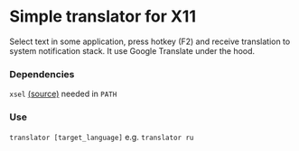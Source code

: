  # Simple translator for X11 
 Select text in some application, press hotkey (F2) and receive translation to system notification stack.
 It use Google Translate under the hood.

 ### Dependencies
 `xsel` [(source)](https://github.com/kfish/xsel) needed in `PATH`

 ### Use
 `translator [target_language]` e.g. `translator ru`